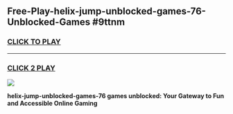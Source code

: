 
## Free-Play-helix-jump-unblocked-games-76-Unblocked-Games #9ttnm
<h3>
<a href="https://news.freeplayer.one?title=helix-jump-unblocked-games-76&ref=8M">CLICK TO PLAY</a></h3>
<hr>

<h3>
<a href="https://news.freeplayer.one?title=helix-jump-unblocked-games-76&ref=8M">CLICK 2 PLAY</a>
  
</h3>

<a href="https://news.freeplayer.one?title=helix-jump-unblocked-games-76&ref=8M"><img src="https://clearcache.store/games.png"></a>


**helix-jump-unblocked-games-76 games unblocked: Your Gateway to Fun and Accessible Online Gaming**
